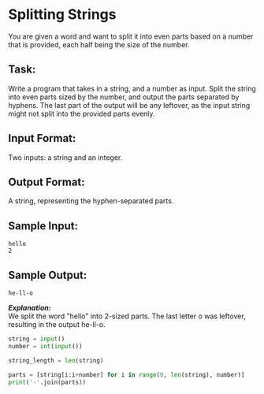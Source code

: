 # Splitting Strings

You are given a word and want to split it into even parts based on a number that is provided, each half being the size of the number.

## Task: 
Write a program that takes in a string, and a number as input. 
Split the string into even parts sized by the number, and output the parts separated by hyphens. 
The last part of the output will be any leftover, as the input string might not split into the provided parts evenly.

## Input Format: 
Two inputs: a string and an integer.

## Output Format: 
A string, representing the hyphen-separated parts.

## Sample Input: 
```
hello
2
```

## Sample Output: 
```he-ll-o```

***Explanation:***<br/>
We split the word "hello" into 2-sized parts. The last letter o was leftover, resulting in the output he-ll-o.


```python
string = input()
number = int(input())

string_length = len(string)

parts = [string[i:i+number] for i in range(0, len(string), number)]
print('-'.join(parts))
```
